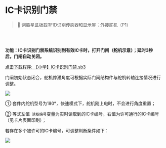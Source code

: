 # IC卡识别门禁

> 🧰  创趣星盒板载RFID识别传感器和显示屏；外接舵机（P1）

<br>
<br>

**功能：IC卡识别门禁系统识别到有效IC卡时，打开门闸（舵机示意）；延时3秒后，门闸自动关闭。**

<a href="/tutorial/starbox_sj/sb3/【小学】IC卡识别门禁.sb3">点击下载程序: 【小学】IC卡识别门禁.sb3</a>

门闸初始状态闭合，舵机停滞角度可根据实际门闸结构件与舵机转轴连接情况进行调整。


<img src="/images/docimg/【小学】IC卡识别门禁.png" >

① 套件内舵机型号为180°，快速模式下，舵机刚上电时，不会进行角度重置；

② 等式左值` 读取编号`变量为实时读取到的IC卡编号，右值为许可通行的IC卡编号（见卡片表面印刷）；

若存在多个被许可的IC卡编号，可调整判断条件如下：

<img src="/images/docimg/【小学】IC卡识别门禁2.png" >

